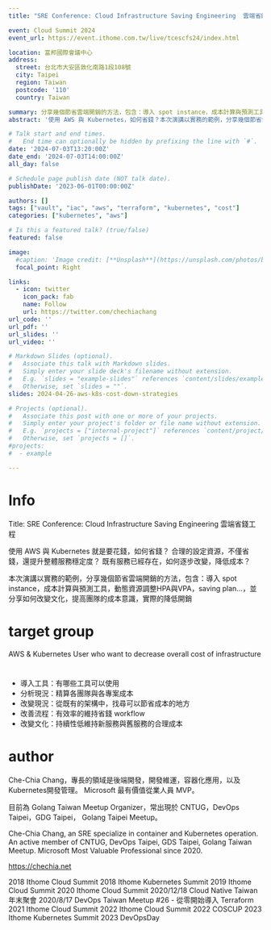 ```yaml
---
title: "SRE Conference: Cloud Infrastructure Saving Engineering  雲端省錢工程"

event: Cloud Summit 2024
event_url: https://event.ithome.com.tw/live/tcescfs24/index.html

location: 富邦國際會議中心
address:
  street: 台北市大安區敦化南路1段108號
  city: Taipei
  region: Taiwan
  postcode: '110'
  country: Taiwan

summary: 分享幾個節省雲端開銷的方法，包含：導入 spot instance，成本計算與預測工具，動態資源調整HPA與VPA，saving plan
abstract: '使用 AWS 與 Kubernetes，如何省錢？本次演講以實務的範例，分享幾個節省雲端開銷的方法，包含：導入 spot instance，成本計算與預測工具，動態資源調整HPA與VPA，saving plan...，並分享如何改變文化，提高團隊的成本意識，實際的降低開銷'

# Talk start and end times.
#   End time can optionally be hidden by prefixing the line with `#`.
date: '2024-07-03T13:20:00Z'
date_end: '2024-07-03T14:00:00Z'
all_day: false

# Schedule page publish date (NOT talk date).
publishDate: '2023-06-01T00:00:00Z'

authors: []
tags: ["vault", "iac", "aws", "terraform", "kubernetes", "cost"]
categories: ["kubernetes", "aws"]

# Is this a featured talk? (true/false)
featured: false

image:
  #caption: 'Image credit: [**Unsplash**](https://unsplash.com/photos/bzdhc5b3Bxs)'
  focal_point: Right

links:
  - icon: twitter
    icon_pack: fab
    name: Follow
    url: https://twitter.com/chechiachang
url_code: ''
url_pdf: ''
url_slides: ''
url_video: ''

# Markdown Slides (optional).
#   Associate this talk with Markdown slides.
#   Simply enter your slide deck's filename without extension.
#   E.g. `slides = "example-slides"` references `content/slides/example-slides.md`.
#   Otherwise, set `slides = ""`.
slides: 2024-04-26-aws-k8s-cost-down-strategies

# Projects (optional).
#   Associate this post with one or more of your projects.
#   Simply enter your project's folder or file name without extension.
#   E.g. `projects = ["internal-project"]` references `content/project/deep-learning/index.md`.
#   Otherwise, set `projects = []`.
#projects:
#  - example

---
```

# Info

Title: SRE Conference: Cloud Infrastructure Saving Engineering 雲端省錢工程

使用 AWS 與 Kubernetes 就是要花錢，如何省錢？
合理的設定資源，不僅省錢，還提升整體服務穩定度？
既有服務已經存在，如何逐步改變，降低成本？

本次演講以實務的範例，分享幾個節省雲端開銷的方法，包含：導入 spot instance，成本計算與預測工具，動態資源調整HPA與VPA，saving plan...，並分享如何改變文化，提高團隊的成本意識，實際的降低開銷

# target group

AWS & Kubernetes User who want to decrease overall cost of infrastructure

# 

- 導入工具：有哪些工具可以使用
- 分析現況：精算各團隊與各專案成本
- 改變現況：從既有的架構中，找尋可以節省成本的地方
- 改善流程：有效率的維持省錢 workflow
- 改變文化：持續性低維持新服務與舊服務的合理成本

# author

Che-Chia Chang，專長的領域是後端開發，開發維運，容器化應用，以及Kubernetes開發管理。
Microsoft 最有價值從業人員 MVP。

目前為 Golang Taiwan Meetup Organizer，常出現於 CNTUG，DevOps Taipei，GDG Taipei， Golang Taipei Meetup。

Che-Chia Chang, an SRE specialize in container and Kubernetes operation. An active member of CNTUG, DevOps Taipei, GDS Taipei, Golang Taiwan Meetup.
Microsoft Most Valuable Professional since 2020.

https://chechia.net

2018 Ithome Cloud Summit
2018 Ithome Kubernetes Summit
2019 Ithome Cloud Summit
2020 Ithome Cloud Summit
2020/12/18	Cloud Native Taiwan 年末聚會
2020/8/17	DevOps Taiwan Meetup #26 - 從零開始導入 Terraform
2021 Ithome Cloud Summit
2022 Ithome Cloud Summit
2022 COSCUP
2023 Ithome Kubernetes Summit
2023 DevOpsDay

